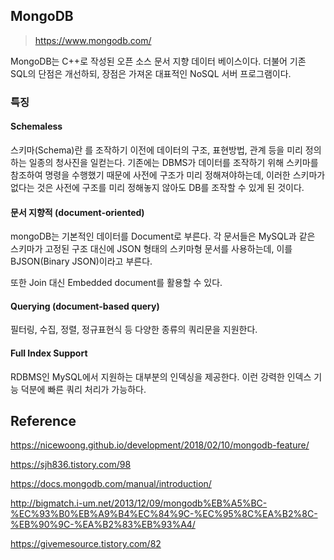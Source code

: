 ## MongoDB

>  https://www.mongodb.com/



MongoDB는 C++로 작성된 오픈 소스 문서 지향 데이터 베이스이다. 더불어 기존 SQL의 단점은 개선하되, 장점은 가져온 대표적인 NoSQL 서버 프로그램이다.



### 특징

#### Schemaless

스키마(Schema)란 를 조작하기 이전에 데이터의 구조, 표현방법, 관계 등을 미리 정의하는 일종의 청사진을 일컫는다. 기존에는 DBMS가 데이터를 조작하기 위해 스키마를 참조하여 명령을 수행했기 때문에 사전에 구조가 미리 정해져야하는데, 이러한 스키마가 없다는 것은 사전에 구조를 미리 정해놓지 않아도 DB를 조작할 수 있게 된 것이다.



#### 문서 지향적 (document-oriented) 

mongoDB는 기본적인 데이터를 Document로 부른다.  각 문서들은 MySQL과 같은 스키마가 고정된 구조 대신에 JSON 형태의 스키마형 문서를 사용하는데, 이를 BJSON(Binary JSON)이라고 부른다.

또한 Join 대신 Embedded document를 활용할 수 있다.







#### Querying (document-based query)

필터링, 수집, 정렬, 정규표현식 등 다양한 종류의 쿼리문을 지원한다.



#### Full Index Support

RDBMS인 MySQL에서 지원하는 대부분의 인덱싱을 제공한다. 이런 강력한 인덱스 기능 덕분에 빠른 쿼리 처리가 가능하다.



## Reference

https://nicewoong.github.io/development/2018/02/10/mongodb-feature/

https://sjh836.tistory.com/98

https://docs.mongodb.com/manual/introduction/

http://bigmatch.i-um.net/2013/12/09/mongodb%EB%A5%BC-%EC%93%B0%EB%A9%B4%EC%84%9C-%EC%95%8C%EA%B2%8C-%EB%90%9C-%EA%B2%83%EB%93%A4/

https://givemesource.tistory.com/82